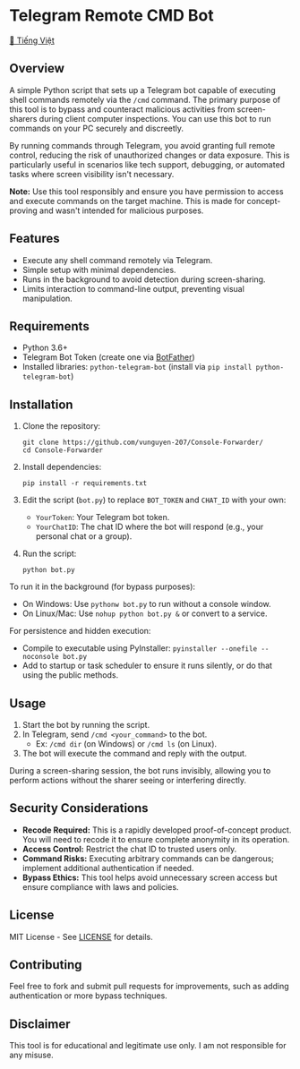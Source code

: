 # Telegram Remote CMD Bot

[📄 Tiếng Việt](README.md)

## Overview
A simple Python script that sets up a Telegram bot capable of executing shell commands remotely via the `/cmd` command. The primary purpose of this tool is to bypass and counteract malicious activities from screen-sharers during client computer inspections. You can use this bot to run commands on your PC securely and discreetly.

By running commands through Telegram, you avoid granting full remote control, reducing the risk of unauthorized changes or data exposure. This is particularly useful in scenarios like tech support, debugging, or automated tasks where screen visibility isn't necessary.

**Note:** Use this tool responsibly and ensure you have permission to access and execute commands on the target machine. This is made for concept-proving and wasn't intended for malicious purposes.

## Features
- Execute any shell command remotely via Telegram.
- Simple setup with minimal dependencies.
- Runs in the background to avoid detection during screen-sharing.
- Limits interaction to command-line output, preventing visual manipulation.

## Requirements
- Python 3.6+
- Telegram Bot Token (create one via [BotFather](https://t.me/botfather))
- Installed libraries: `python-telegram-bot` (install via `pip install python-telegram-bot`)

## Installation
1. Clone the repository:
   ```
   git clone https://github.com/vunguyen-207/Console-Forwarder/
   cd Console-Forwarder
   ```

2. Install dependencies:
   ```
   pip install -r requirements.txt
   ```

3. Edit the script (`bot.py`) to replace `BOT_TOKEN` and `CHAT_ID` with your own:
   - `YourToken`: Your Telegram bot token.
   - `YourChatID`: The chat ID where the bot will respond (e.g., your personal chat or a group).

4. Run the script:
   ```
   python bot.py
   ```

To run it in the background (for bypass purposes):
- On Windows: Use `pythonw bot.py` to run without a console window.
- On Linux/Mac: Use `nohup python bot.py &` or convert to a service.

For persistence and hidden execution:
- Compile to executable using PyInstaller: `pyinstaller --onefile --noconsole bot.py`
- Add to startup or task scheduler to ensure it runs silently, or do that using the public methods.

## Usage
1. Start the bot by running the script.
2. In Telegram, send `/cmd <your_command>` to the bot.
   - Ex: `/cmd dir` (on Windows) or `/cmd ls` (on Linux).
3. The bot will execute the command and reply with the output.

During a screen-sharing session, the bot runs invisibly, allowing you to perform actions without the sharer seeing or interfering directly.

## Security Considerations
- **Recode Required:** This is a rapidly developed proof-of-concept product. You will need to recode it to ensure complete anonymity in its operation.
- **Access Control:** Restrict the chat ID to trusted users only.
- **Command Risks:** Executing arbitrary commands can be dangerous; implement additional authentication if needed.
- **Bypass Ethics:** This tool helps avoid unnecessary screen access but ensure compliance with laws and policies.

## License
MIT License - See [LICENSE](LICENSE) for details.

## Contributing
Feel free to fork and submit pull requests for improvements, such as adding authentication or more bypass techniques.

## Disclaimer
This tool is for educational and legitimate use only. I am not responsible for any misuse.
